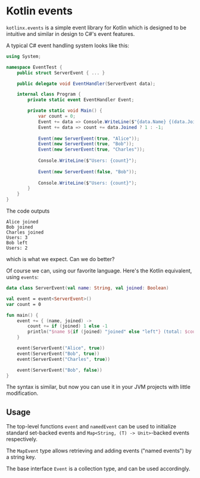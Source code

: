 # Kotlin events

`kotlinx.events` is a simple event library for Kotlin which is designed to be intuitive and similar in design to C#'s
event features.

A typical C# event handling system looks like this:

```cs
using System;

namespace EventTest {
    public struct ServerEvent { ... }

    public delegate void EventHandler(ServerEvent data);

    internal class Program {
        private static event EventHandler Event;

        private static void Main() {
            var count = 0;
            Event += data => Console.WriteLine($"{data.Name} {(data.Joined ? "joined" : "left")}");
            Event += data => count += data.Joined ? 1 : -1;
            
            Event(new ServerEvent(true, "Alice"));
            Event(new ServerEvent(true, "Bob"));
            Event(new ServerEvent(true, "Charles"));
            
            Console.WriteLine($"Users: {count}");
            
            Event(new ServerEvent(false, "Bob"));
            
            Console.WriteLine($"Users: {count}");
        }
    }
}
```

The code outputs
```
Alice joined
Bob joined
Charles joined
Users: 3
Bob left
Users: 2
```
which is what we expect.
Can we do better?

Of course we can, using our favorite language. Here's the Kotlin equivalent, using `events`:

```kotlin
data class ServerEvent(val name: String, val joined: Boolean)

val event = event<ServerEvent>()
var count = 0

fun main() {
    event += { (name, joined) ->
        count += if (joined) 1 else -1
        println("$name ${if (joined) "joined" else "left"} (total: $count)")
    }

    event(ServerEvent("Alice", true))
    event(ServerEvent("Bob", true))
    event(ServerEvent("Charles", true))

    event(ServerEvent("Bob", false))
}
```

The syntax is similar, but now you can use it in your JVM projects with little modification.

## Usage

The top-level functions `event` and `namedEvent` can be used to initialize standard set-backed events and
`Map<String, (T) -> Unit>`-backed events respectively.

The `MapEvent` type allows retrieving and adding events ("named events") by a string key.

The base interface `Event` is a collection type, and can be used accordingly.
